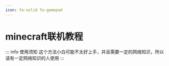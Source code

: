 ```yaml
---
icon: fa-solid fa-gamepad
---
```

# minecraft联机教程

::: info 使用须知
这个方法小白可能不太好上手，并且需要一定的网络知识，所以请有一定网络知识的人使用
:::

<iframe
  :src="$withBase('/course/list/6.html')"
  width="100%"
  height="400"
  frameborder="0"
  scrolling="No"
  leftmargin="0"
  topmargin="0"
/>

## 1. 同局域网
同局域网联机基本上点击多人游戏就会显示（服务器除外）
应该不需要过多赘述
## 2. 内网穿透
### LoCyanFrp
官网：[乐青映射 | LoCyanFrp](https://locyanfrp.cn/)  
::: warning
==**LoCyanFrp注册完需要实名认证才能正常使用**==  
==**LoCyanFrp注册完需要实名认证才能正常使用**==  
==**LoCyanFrp注册完需要实名认证才能正常使用**==  
:::

 1. 创建隧道  
 打开LoCyanFrp官网，点击导航栏的隧道操作，点击添加隧道，选择合适的节点。  
 ::: tip 节点的选择
 正常情况下**建议选择离你最近的节点**，**如果选择离你较远的节点，可能会导致延迟较高**，选择前**建议先看看节点状态再选择**。
 :::
 **配置：**  
 隧道名：任意  
 穿透协议：java版选择**TCP**  
 内网端口：游戏正在使用的端口  
 远程端口：直接点击旁边的随机端口  
 点击**创建**  

 2. 启动**LoCyanFrp**客户端  
 在 隧道操作 > 隧道列表  
 点击网页卡片的 **一键启动** 按钮  
 然后点击 **『没安装...』** 按钮  
 安装之后再点击**一键启动**按钮然后点击 **『已经安装好了』** 按钮
3. 启动**Minecraft**  
 打开Minecraft，点击多人游戏，选择**服务器**，输入**内网穿透的远程端口**，点击**加入服务器**  
## WireGuard
### Tailscale
官网：[Tailscale · Best VPN Service for Secure Networks](https://tailscale.com/)
 1. 注册并登录Tailscale  
 2. 下载客户端  
 到官网下载对应的客户端
 3. 安装客户端  
 （应该不需要描述）
 4. 登录客户端  
  运行之后右键托盘图标进行登录  
 5. 打开Tailscale管理面板  
 找到刚才添加的设备点击 **『···』** 旁边的 **『Share』** 进行分享设备
 6. 让好友添加这个设备
 7. 启动Minecraft  
 打开Minecraft，点击多人游戏，选择**服务器**，输入**分享设备的地址**，点击**加入服务器**
 ::: danger
 ==不要把分享链接给任意人，因为他们可以访问设备的所以端口==
 :::
## IPv6
IPv6测试：[www.test-ipv6.com](https://www.test-ipv6.com/)  
如果显示 **IPv6 状况评分** 是 **10/10** 那么是最佳的  
::: danger 注意
==双方必须都有IPv6地址，不然无法连接==  
==双方必须都有IPv6地址，不然无法连接==  
==双方必须都有IPv6地址，不然无法连接==  
:::

